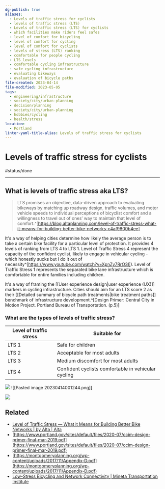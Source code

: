 ```yaml
---
dg-publish: true
aliases:
  - Levels of traffic stress for cyclists
  - levels of traffic stress (LTS)
  - Levels of traffic stress (LTS) for cyclists
  - which facilities make riders feel safes
  - level of comfort for bicycling
  - level of comfort for cycling
  - level of comfort for cyclists
  - levels of stress (LTS) ranking
  - comfortable for people cycling
  - LTS levels
  - comfortable cycling infrastructure
  - safe cycling infrastructure
  - evaluating bikeways
  - evaluation of bicycle paths
file-created: 2023-04-14
file-modified: 2023-05-05
tags:
  - engineering/infrastructure
  - society/city/urban-planning
  - decision/planning
  - society/city/urban-planning
  - hobbies/cycling
  - health/stress
location:
  - Portland
linter-yaml-title-alias: Levels of traffic stress for cyclists
---
```


# Levels of traffic stress for cyclists

#status/done

---

## What is levels of traffic stress aka LTS?

> LTS promises an objective, data-driven approach to evaluating bikeways by matching up roadway design, traffic volumes, and motor vehicle speeds to individual perceptions of bicyclist comfort and a willingness to travel out of ones’ way to maintain that level of comfort.^[https://blog.altaplanning.com/level-of-traffic-stress-what-it-means-for-building-better-bike-networks-c4af9800b4ee]

It's a way of helping cities determine how likely the average person is to take a certain bike facility for a particular level of protection. It provides 4 levels of ranking from LTS 4  to LTS 1. Level of Traffic Stress 4 represent the capacity of the confident cyclist, likely to engage in vehicular cycling - which honestly sucks but I do it out of necessity^[https://www.youtube.com/watch?v=XpnZy7RrO3I]). Level of Traffic Stress 1 represents the separated bike lane infrastructure which is comfortable for entire families including children.

It's a way of framing the [[User experience design|user experience (UX)]] markers in cycling infrastructure. Cities should aim for an LTS score 2 as their [[Detailed summary of bicycle path treatments|bike treatment paths]] benchmark of infrastructure development.^[Design Primer: Central City in Motion Project. Portland Bureau of Transportation. (p.5)]

### What are the types of levels of traffic stress?

| Level of traffic stress | Suitable for                                        |
| ----------------------- | --------------------------------------------------- |
| LTS 1                   | Safe for children                               |
| LTS 2                   | Acceptable for most adults                          |
| LTS 3                   | Medium discomfort for most adults                   |
| LTS 4                   | Confident cyclists comfortable in vehicular cycling |

![](https://miro.medium.com/v2/resize:fit:1100/format:webp/1*0ijfn6V7MYZuuA5wM0zeIw.jpeg)
![[Pasted image 20230414001244.png]]

![](https://pbs.twimg.com/media/E6Q-_7kXsAgu6sG?format=jpg&name=4096x4096)

## Related

- [Level of Traffic Stress — What it Means for Building Better Bike Networks | by Alta | Alta](https://blog.altaplanning.com/level-of-traffic-stress-what-it-means-for-building-better-bike-networks-c4af9800b4ee)
- [https://www.portland.gov/sites/default/files/2020-07/ccim-design-primer-final-mar-2019.pdf](https://www.portland.gov/sites/default/files/2020-07/ccim-design-primer-final-mar-2019.pdf)
- [https://montgomeryplanning.org/wp-content/uploads/2017/11/Appendix-D.pdf](https://montgomeryplanning.org/wp-content/uploads/2017/11/Appendix-D.pdf)
- [Low-Stress Bicycling and Network Connectivity | Mineta Transportation Institute](https://transweb.sjsu.edu/research/Low-Stress-Bicycling-and-Network-Connectivity)
